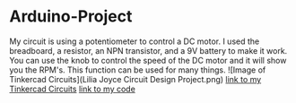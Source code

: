 # Arduino-Project
My circuit is using a potentiometer to control a DC motor. I used the breadboard, a resistor, an NPN transistor, and a 9V battery to make it work. You can use the knob to control the speed of the DC motor and it will show you the RPM's. This function can be used for many things.
![Image of Tinkercad Circuits](Lilia Joyce Circuit Design Project.png)
[link to my Tinkercad Circuits](https://www.tinkercad.com/things/cUclrHTL66t-lilia-joyce-circuit-design-project/editel)
[link to my code](lilia_joyce_circuit_design_project1.ino”)

